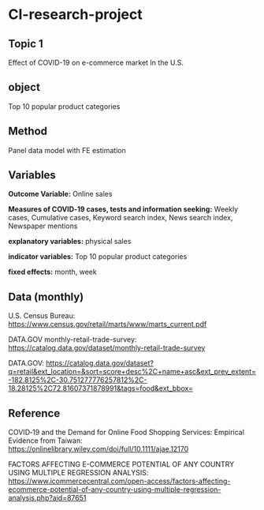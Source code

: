 # CI-research-project

## Topic 1

Effect of COVID-19 on e-commerce market In the U.S.

## object

Top 10 popular product categories  

## Method

Panel data model with FE estimation

## Variables 

**Outcome Variable:** Online sales

**Measures of COVID‐19 cases, tests and information seeking:** Weekly cases, Cumulative cases, Keyword search index, News search index, Newspaper mentions

**explanatory variables:** physical sales

**indicator variables:** Top 10 popular product categories

**fixed effects:** month, week

## Data (monthly)

U.S. Census Bureau: https://www.census.gov/retail/marts/www/marts_current.pdf

DATA.GOV monthly-retail-trade-survey: https://catalog.data.gov/dataset/monthly-retail-trade-survey

DATA.GOV: https://catalog.data.gov/dataset?q=retail&ext_location=&sort=score+desc%2C+name+asc&ext_prev_extent=-182.8125%2C-30.751277776257812%2C-18.28125%2C72.81607371878991&tags=food&ext_bbox=

## Reference

COVID‐19 and the Demand for Online Food Shopping Services: Empirical Evidence from Taiwan: https://onlinelibrary.wiley.com/doi/full/10.1111/ajae.12170

FACTORS AFFECTING E-COMMERCE POTENTIAL OF ANY COUNTRY USING MULTIPLE REGRESSION ANALYSIS: https://www.icommercecentral.com/open-access/factors-affecting-ecommerce-potential-of-any-country-using-multiple-regression-analysis.php?aid=87651

